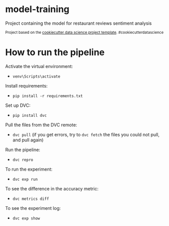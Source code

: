 model-training
==============================

Project containing the model for restaurant reviews sentiment analysis

<p><small>Project based on the <a target="_blank" href="https://drivendata.github.io/cookiecutter-data-science/">cookiecutter data science project template</a>. #cookiecutterdatascience</small></p>

# How to run the pipeline

Activate the virtual environment:
- `venv\Scripts\activate`

Install requirements:
- `pip install -r requirements.txt`

Set up DVC:
- `pip install dvc`

Pull the files from the DVC remote:
- `dvc pull` (if you get errors, try to `dvc fetch` the files you could not pull, and pull again)

Run the pipeline:
- `dvc repro`

To run the experiment:
- `dvc exp run`

To see the difference in the accuracy metric:
- `dvc metrics diff`

To see the experiment log:
- `dvc exp show`

